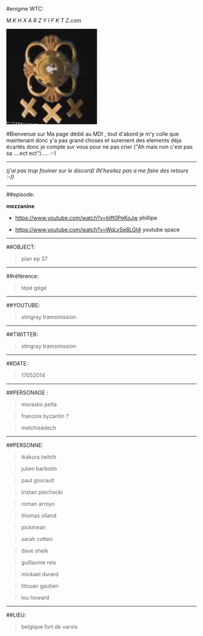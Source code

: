 #enigme WTC:

_M K H X A R Z Y I F K T Z.com_

![Logo Colonel Ep37](https://github.com/JeanSairien/MDI/blob/master/logoepisode37wtc-dossier-y.png)


#Bienvenue sur Ma page dédié au MDI , tout d'abord je m'y colle que maintenant donc y'a pas grand choses et surement des elements déja écartés donc je compte sur vous pour ne pas crier ("Ah mais non c'est pas sa ....ect ect")..... :-)

----

_(j'ai pas trop fouiner sur le discord)_
_(N'hesitez pas a me faire des retours :-))_

----

##episode:

**mezzanine**

- https://www.youtube.com/watch?v=bIft0PeKoJw phillipe

- https://www.youtube.com/watch?v=WqLvSe8LGt4 youtube space

----

##OBJECT:

  >plan ep 37

----

##référence:

  >tépé gégé

----

##YOUTUBE:

  >stingray tramsmission

----

##TWITTER:

  >stingray tramsmission

----

##DATE:

  >17052014

----

##PERSONAGE :

   >morasko petla 
   
   >francois byzantin ?
   
   >melchisédech
  
----  

##PERSONNE:

  >ikakura twitch
  
  >julien barbotin
  
  >paul gourault
  
  >tristan piechocki
  
  >roman arroyo
  
  >thomas olland
  
  >pickmean
  
  >sarah cotten
  
  >dave sheik
  
  >guillaume reis
  
  >mickael durard
  
  >titouan gautien
  
  >lou howard
  
 ---- 

##LIEU:

  >belgique fort de varois

